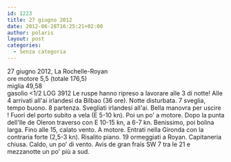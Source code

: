 ```yaml
---
id: 1223
title: 27 giugno 2012
date: 2012-06-28T16:25:21+02:00
author: polaris
layout: post
categories:
  - Senza categoria
---
```

27 giugno 2012, La Rochelle-Royan  
ore motore 5,5 (totale 176,5)  
miglia 49,58  
gasolio <1/2 LOG 3912 Le ruspe hanno ripreso a lavorare alle 3 di notte! Alle 4 arrivati all'ai irlandesi da Bilbao (36 ore). Notte disturbata. 7 sveglia, tempo buono. 8 partenza. Svegliati irlandesi all'ai. Bella manovra per uscire ! Fuori del porto subito a vela (E 5-10 kn). Poi un po' a motore. Dopo la punta dell'Ile de Oleron traverso con E 10-15 kn, a 6-7 kn. Benissimo, poi bolina larga. Fino alle 15, calato vento. A motore. Entrati nella Gironda con la contraria forte (2,5-3 kn). Risalito piano. 19 ormeggiati a Royan. Capitaneria chiusa. Caldo, un po' di vento. Avis de gran frais SW 7 tra le 21 e mezzanotte un po' più a sud.
